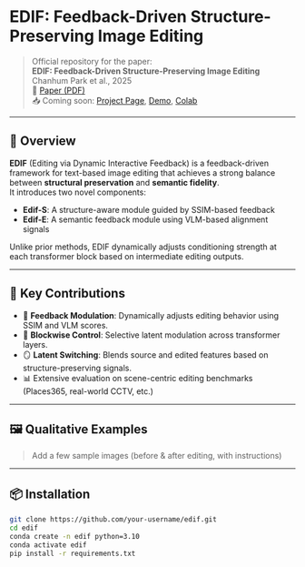 # EDIF: Feedback-Driven Structure-Preserving Image Editing

> Official repository for the paper:  
> **EDIF: Feedback-Driven Structure-Preserving Image Editing**  
> Chanhum Park et al., 2025  
> 📄 [Paper (PDF)](link-to-pdf)  
> 📥 Coming soon: [Project Page](#), [Demo](#), [Colab](#)

---

## 🌟 Overview

**EDIF** (Editing via Dynamic Interactive Feedback) is a feedback-driven framework for text-based image editing that achieves a strong balance between **structural preservation** and **semantic fidelity**.  
It introduces two novel components:
- **Edif-S**: A structure-aware module guided by SSIM-based feedback
- **Edif-E**: A semantic feedback module using VLM-based alignment signals

Unlike prior methods, EDIF dynamically adjusts conditioning strength at each transformer block based on intermediate editing outputs.

---

## 🎯 Key Contributions

- 🔄 **Feedback Modulation**: Dynamically adjusts editing behavior using SSIM and VLM scores.
- 🧠 **Blockwise Control**: Selective latent modulation across transformer layers.
- 🪞 **Latent Switching**: Blends source and edited features based on structure-preserving signals.
- 📊 Extensive evaluation on scene-centric editing benchmarks (Places365, real-world CCTV, etc.)

---

## 🖼️ Qualitative Examples

> Add a few sample images (before & after editing, with instructions)

---

## 📦 Installation

```bash
git clone https://github.com/your-username/edif.git
cd edif
conda create -n edif python=3.10
conda activate edif
pip install -r requirements.txt
